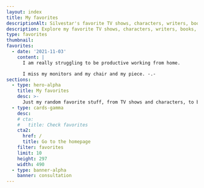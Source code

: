 ```yaml
---
layout: index
title: My favorites
descriptionAlt: Silvestar's favorite TV shows, characters, writers, books, bands, artists, and more.
description: Explore my favorite TV shows, characters, writers, books, bands, artists, and more. Mostly stuff unrelated to my professional career.
type: favorites
thumbnail:
favorites:
  - date: '2021-11-03'
    content: |
      I am really struggling to be productive working from home.

      I miss my monitors and my chair and my piece. -.-
sections:
  - type: hero-alpha
    title: My favorites
    desc: >-
      Just my random favorite stuff, from TV shows and characters, to bands and artists.
  - type: cards-gamma
    desc:
    # cta:
    #   title: Check favorites
    cta2:
      href: /
      title: Go to the homepage
    filter: favorites
    limit: 10
    height: 297
    width: 490
  - type: banner-alpha
    banner: consultation
---
```

